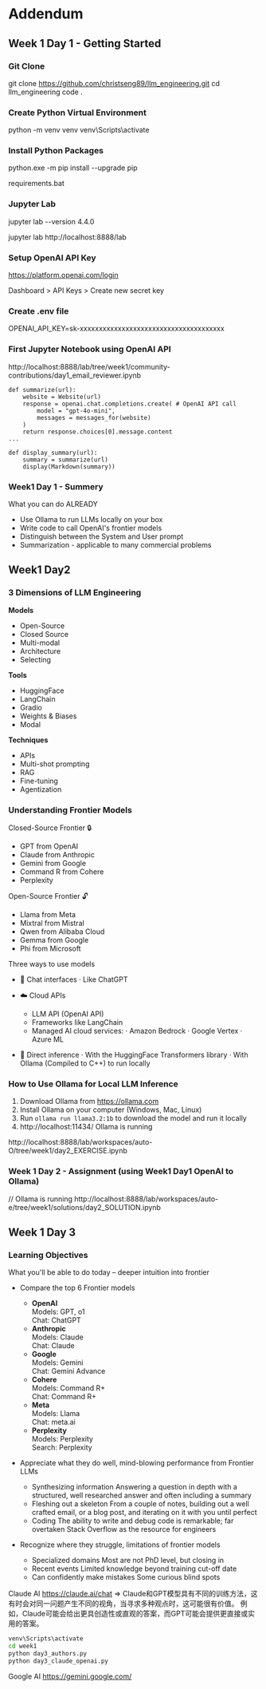 # Addendum

## Week 1 Day 1 - Getting Started

### Git Clone
git clone https://github.com/christseng89/llm_engineering.git
cd llm_engineering
code .

### Create Python Virtual Environment
python -m venv venv
venv\Scripts\activate

### Install Python Packages
python.exe -m pip install --upgrade pip
<!-- pip install -r requirements.txt -->
requirements.bat

### Jupyter Lab
jupyter lab --version
    4.4.0

jupyter lab
http://localhost:8888/lab

### Setup OpenAI API Key
https://platform.openai.com/login 

Dashboard > API Keys > Create new secret key

### Create .env file
OPENAI_API_KEY=sk-xxxxxxxxxxxxxxxxxxxxxxxxxxxxxxxxxxxxxx

### First Jupyter Notebook using OpenAI API
http://localhost:8888/lab/tree/week1/community-contributions/day1_email_reviewer.ipynb

```code
def summarize(url):
    website = Website(url)
    response = openai.chat.completions.create( # OpenAI API call
        model = "gpt-4o-mini",
        messages = messages_for(website)
    )
    return response.choices[0].message.content
...

def display_summary(url):
    summary = summarize(url)
    display(Markdown(summary))
```

### Week1 Day 1 - Summery
What you can do ALREADY

- Use Ollama to run LLMs locally on your box
- Write code to call OpenAI's frontier models
- Distinguish between the System and User prompt
- Summarization - applicable to many commercial problems

## Week1 Day2

### 3 Dimensions of LLM Engineering

**Models**  
- Open-Source  
- Closed Source  
- Multi-modal  
- Architecture  
- Selecting  

**Tools**  
- HuggingFace  
- LangChain  
- Gradio  
- Weights & Biases  
- Modal  

**Techniques**  
- APIs  
- Multi-shot prompting  
- RAG  
- Fine-tuning  
- Agentization

### Understanding Frontier Models
Closed-Source Frontier 🔒
- GPT from OpenAI
- Claude from Anthropic
- Gemini from Google
- Command R from Cohere
- Perplexity

Open-Source Frontier 🔓
- Llama from Meta
- Mixtral from Mistral
- Qwen from Alibaba Cloud
- Gemma from Google
- Phi from Microsoft

Three ways to use models
- 💬 Chat interfaces
  · Like ChatGPT

- ☁️ Cloud APIs
  - LLM API (OpenAI API)
  - Frameworks like LangChain
  - Managed AI cloud services:
    · Amazon Bedrock
    · Google Vertex
    · Azure ML

- 🔧 Direct inference
  · With the HuggingFace Transformers library
  · With Ollama (Compiled to C++) to run locally 

### How to Use Ollama for Local LLM Inference
1. Download Ollama from https://ollama.com
2. Install Ollama on your computer (Windows, Mac, Linux)
3. Run `ollama run llama3.2:1b` to download the model and run it locally
4. http://localhost:11434/ 
   Ollama is running

http://localhost:8888/lab/workspaces/auto-O/tree/week1/day2_EXERCISE.ipynb

### Week 1 Day 2 - Assignment (using Week1 Day1 OpenAI to Ollama)
// Ollama is running
http://localhost:8888/lab/workspaces/auto-e/tree/week1/solutions/day2_SOLUTION.ipynb

## Week 1 Day 3

### Learning Objectives
What you'll be able to do today – deeper intuition into frontier

- Compare the top 6 Frontier models
  - **OpenAI**  
    Models: GPT, o1  
    Chat: ChatGPT  
  - **Anthropic**  
    Models: Claude  
    Chat: Claude  
  - **Google**  
    Models: Gemini  
    Chat: Gemini Advance  
  - **Cohere**  
    Models: Command R+  
    Chat: Command R+  
  - **Meta**  
    Models: Llama  
    Chat: meta.ai  
  - **Perplexity**  
    Models: Perplexity  
    Search: Perplexity

- Appreciate what they do well, mind-blowing performance from Frontier LLMs
  - Synthesizing information
    Answering a question in depth with a structured, well researched answer and often including a summary
  - Fleshing out a skeleton
    From a couple of notes, building out a well crafted email, or a blog post, and iterating on it with you until perfect
  - Coding
    The ability to write and debug code is remarkable; far overtaken Stack Overflow as the resource for engineers

- Recognize where they struggle, limitations of frontier models
  - Specialized domains
    Most are not PhD level, but closing in
  - Recent events
    Limited knowledge beyond training cut-off date
  - Can confidently make mistakes
    Some curious blind spots

Claude AI
https://claude.ai/chat 
  => Claude和GPT模型具有不同的训练方法，这有时会对同一问题产生不同的视角，当寻求多种观点时，这可能很有价值。
  例如，Claude可能会给出更具创造性或直观的答案，而GPT可能会提供更直接或实用的答案。

```cmd
venv\Scripts\activate
cd week1
python day3_authors.py
python day3_claude_openai.py

```

Google AI
https://gemini.google.com/
